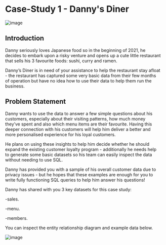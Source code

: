 # Case-Study 1 - Danny's Diner

![image](https://user-images.githubusercontent.com/109082831/187680247-08bfb8c1-6a8f-4af9-b3cb-f2ca6a55865d.png)

## Introduction
Danny seriously loves Japanese food so in the beginning of 2021, he decides to embark upon a risky venture and opens up a cute little restaurant that sells his 3 favourite foods: sushi, curry and ramen.

Danny’s Diner is in need of your assistance to help the restaurant stay afloat - the restaurant has captured some very basic data from their few months of operation but have no idea how to use their data to help them run the business.

## Problem Statement
Danny wants to use the data to answer a few simple questions about his customers, especially about their visiting patterns, how much money they’ve spent and also which menu items are their favourite. Having this deeper connection with his customers will help him deliver a better and more personalised experience for his loyal customers.

He plans on using these insights to help him decide whether he should expand the existing customer loyalty program - additionally he needs help to generate some basic datasets so his team can easily inspect the data without needing to use SQL.

Danny has provided you with a sample of his overall customer data due to privacy issues - but he hopes that these examples are enough for you to write fully functioning SQL queries to help him answer his questions!

Danny has shared with you 3 key datasets for this case study:

-sales.

-menu.

-members.

You can inspect the entity relationship diagram and example data below.

![image](https://user-images.githubusercontent.com/109082831/187680377-6a0da93f-6d72-4c15-85d1-4be298855a4c.png)
